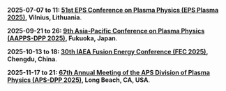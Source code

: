 **2025-07-07 to 11: [51st EPS Conference on Plasma Physics (EPS Plasma 2025)](https://epsplasma2025.com), Vilnius, Lithuania**.

**2025-09-21 to 26: [9th Asia-Pacific Conference on Plasma Physics (AAPPS-DPP 2025)](https://aappsdpp.org/AAPPSDPPF/Meetings.html), Fukuoka, Japan**.

**2025-10-13 to 18: [30th IAEA Fusion Energy Conference (FEC 2025)](https://conferences.iaea.org/event/392/), Chengdu, China**.

**2025-11-17 to 21: [67th Annual Meeting of the APS Division of Plasma Physics (APS-DPP 2025)](https://engage.aps.org/dpp/meetings/annual-meeting), Long Beach, CA, USA**.

